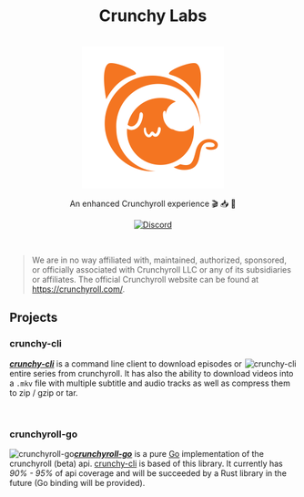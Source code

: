 <h1 align="center">Crunchy Labs</h1>

<p align="center">
  <br>
    <a href="https://github.com/crunchy-labs">
        <img src="https://github.com/crunchy-labs/.github/raw/main/assets/crunchy-labs.png" alt="Logo" width=250px>
    </a>
  <br>
</p>

<p align="center">An enhanced Crunchyroll experience 🎬 📥 🍣</p>

<p align="center">
  <a href="https://discord.gg/PXGPGpQxgk">
    <img src="https://img.shields.io/discord/994882878125121596?label=&logo=discord&logoColor=ffffff&color=7289DA&labelColor=7289DA&style=for-the-badge" alt="Discord">
  </a>
</p>

<br>

> We are in no way affiliated with, maintained, authorized, sponsored, or officially associated with Crunchyroll LLC or any of its subsidiaries or affiliates.
> The official Crunchyroll website can be found at https://crunchyroll.com/.


## Projects

### crunchy-cli

<a href="https://github.com/crunchy-labs/crunchy-cli">
  <img src="https://github-readme-stats.vercel.app/api/pin/?username=crunchy-labs&repo=crunchy-cli" alt="crunchy-cli" align="right">
</a>

_**[crunchy-cli](https://github.com/crunchy-labs/crunchy-cli)**_ is a command line client to download episodes or entire series from crunchyroll.
It has also the ability to download videos into a `.mkv` file with multiple subtitle and audio tracks as well as compress them to zip / gzip or tar.

<br>

### crunchyroll-go

<a href="https://github.com/crunchy-labs/crunchyroll-go">
  <img src="https://github-readme-stats.vercel.app/api/pin/?username=crunchy-labs&repo=crunchyroll-go" alt="crunchyroll-go" align="left">
</a>

_**[crunchyroll-go](https://github.com/crunchy-labs/crunchyroll-go)**_ is a pure [Go](https://go.dev/) implementation of the crunchyroll (beta) api.
[crunchy-cli](#crunchy-cli) is based of this library.
It currently has _90% - 95%_ of api coverage and will be succeeded by a Rust library in the future (Go binding will be provided).

<br>
